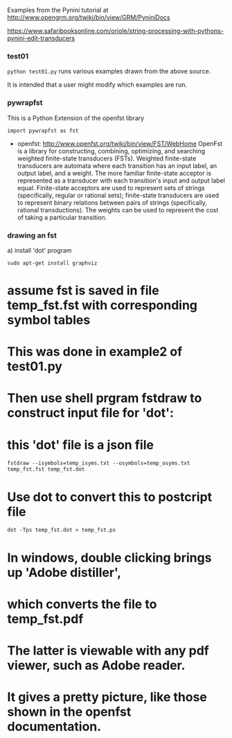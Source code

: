
Examples from the Pynini tutorial at
http://www.opengrm.org/twiki/bin/view/GRM/PyniniDocs

https://www.safaribooksonline.com/oriole/string-processing-with-pythons-pynini-edit-transducers

### test01

`python test01.py` runs various examples drawn from the above source.

It is intended that  a user might modify which examples are run.

### pywrapfst
This is a Python Extension of the openfst library
```
import pywrapfst as fst
```

* openfst:  http://www.openfst.org/twiki/bin/view/FST/WebHome
OpenFst is a library for constructing, combining, optimizing, and searching 
weighted finite-state transducers (FSTs). 
Weighted finite-state transducers are automata where each transition has an 
input label, an output label, and a weight. 
The more familiar finite-state acceptor is represented as 
a transducer with each transition's input and output label equal. 
Finite-state acceptors are used to represent sets of strings 
(specifically, regular or rational sets); 
finite-state transducers are used to represent binary relations between 
pairs of strings (specifically, rational transductions). 
The weights can be used to represent the cost of taking a particular transition.

### drawing an fst
a) install 'dot' program
```
sudo apt-get install graphviz
```
# assume fst is saved in file temp_fst.fst with corresponding symbol tables
# This was done in example2 of test01.py
# Then use shell prgram fstdraw to construct input file for 'dot':
# this 'dot' file is a json file
```
fstdraw --isymbols=temp_isyms.txt --osymbols=temp_osyms.txt temp_fst.fst temp_fst.dot
```
# Use dot to convert this to postcript file
```
dot -Tps temp_fst.dot > temp_fst.ps
```

# In windows, double clicking brings up 'Adobe distiller',
#  which converts the file to temp_fst.pdf
# The latter is viewable with any pdf viewer, such as Adobe reader.
# It gives a pretty picture, like those shown in the openfst documentation.

